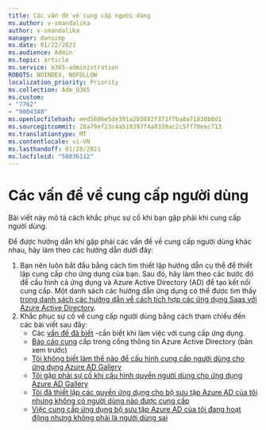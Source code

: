 ```yaml
---
title: Các vấn đề về cung cấp người dùng
ms.author: v-smandalika
author: v-smandalika
manager: dansimp
ms.date: 01/22/2021
ms.audience: Admin
ms.topic: article
ms.service: o365-administration
ROBOTS: NOINDEX, NOFOLLOW
localization_priority: Priority
ms.collection: Adm_O365
ms.custom:
- "7762"
- "9004348"
ms.openlocfilehash: eed5886e5de391a203882f373f7ba8a71830b0d1
ms.sourcegitcommit: 28a79ef23c4a510397f4a8339ac2c5ff70eec713
ms.translationtype: MT
ms.contentlocale: vi-VN
ms.lasthandoff: 01/28/2021
ms.locfileid: "50036112"
---
```

# <a name="user-provisioning-issues"></a>Các vấn đề về cung cấp người dùng

Bài viết này mô tả cách khắc phục sự cố khi bạn gặp phải khi cung cấp người dùng.

Để được hướng dẫn khi gặp phải các vấn đề về cung cấp người dùng khác nhau, hãy làm theo các hướng dẫn dưới đây:

1. Bạn nên luôn bắt đầu bằng cách tìm thiết lập hướng dẫn cụ thể để thiết lập cung cấp cho ứng dụng của bạn. Sau đó, hãy làm theo các bước đó để cấu hình cả ứng dụng và Azure Active Directory (AD) để tạo kết nối cung cấp. Một danh sách các hướng dẫn ứng dụng có thể được tìm thấy [trong danh sách các hướng dẫn về cách tích hợp các ứng dụng Saas với Azure Active Directory](https://docs.microsoft.com/azure/active-directory/saas-apps/tutorial-list).
2. Khắc phục sự cố về cung cấp người dùng bằng cách tham chiếu đến các bài viết sau đây:
    - Các [vấn đề đã biết](https://docs.microsoft.com/azure/active-directory/app-provisioning/known-issues) -cần biết khi làm việc với cung cấp ứng dụng.
    - [Báo cáo cung](https://docs.microsoft.com/azure/active-directory/reports-monitoring/concept-provisioning-logs) cấp trong cổng thông tin Azure Active Directory (bản xem trước)
    - [Tôi không biết làm thế nào để cấu hình cung cấp người dùng cho ứng dụng Azure AD Gallery](https://docs.microsoft.com/azure/active-directory/app-provisioning/configure-automatic-user-provisioning-portal) 
    - [Tôi gặp phải sự cố khi cấu hình quyền người dùng cho ứng dụng Azure AD Gallery](https://docs.microsoft.com/azure/active-directory/app-provisioning/application-provisioning-config-problem) 
    - [Tôi đã thiết lập các quyền ứng dụng cho bộ sưu tập Azure AD của tôi nhưng không có người dùng nào được cung cấp](https://docs.microsoft.com/azure/active-directory/app-provisioning/application-provisioning-config-problem-no-users-provisioned) 
    - [Việc cung cấp ứng dụng bộ sưu tập Azure AD của tôi đang hoạt động nhưng không phải là người dùng sai](https://docs.microsoft.com/azure/active-directory/manage-apps/add-application-portal-assign-users)





